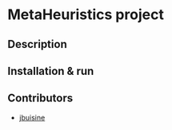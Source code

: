 # MetaHeuristics project


## Description

## Installation & run

## Contributors

* [jbuisine](https://github.com/jbuisine)